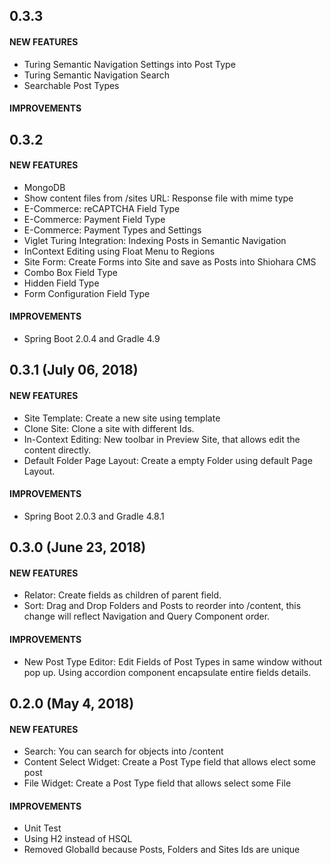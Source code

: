 ## 0.3.3

#### NEW FEATURES
* Turing Semantic Navigation Settings into Post Type
* Turing Semantic Navigation Search
* Searchable Post Types
#### IMPROVEMENTS

## 0.3.2


#### NEW FEATURES
* MongoDB
* Show content files from /sites URL: Response file with mime type
* E-Commerce: reCAPTCHA Field Type
* E-Commerce: Payment Field Type
* E-Commerce: Payment Types and Settings
* Viglet Turing Integration: Indexing Posts in Semantic Navigation
* InContext Editing using Float Menu to Regions
* Site Form: Create Forms into Site and save as Posts into Shiohara CMS
* Combo Box Field Type
* Hidden Field Type
* Form Configuration Field Type

#### IMPROVEMENTS
* Spring Boot 2.0.4 and Gradle 4.9

## 0.3.1 (July 06, 2018)

#### NEW FEATURES
* Site Template: Create a new site using template
* Clone Site: Clone a site with different Ids.
* In-Context Editing: New toolbar in Preview Site, that allows edit the content directly.
* Default Folder Page Layout: Create a empty Folder using default Page Layout.

#### IMPROVEMENTS
* Spring Boot 2.0.3 and Gradle 4.8.1

## 0.3.0 (June 23, 2018)

#### NEW FEATURES
* Relator: Create fields as children of parent field.
* Sort: Drag and Drop Folders and Posts to reorder into /content, this change will reflect Navigation and Query Component order.

#### IMPROVEMENTS
* New Post Type Editor: Edit Fields of Post Types in same window without pop up. Using accordion component encapsulate entire fields details.

## 0.2.0 (May 4, 2018)

#### NEW FEATURES
* Search: You can search for objects into /content
* Content Select Widget: Create a Post Type field that allows elect some post
* File Widget: Create a Post Type field that allows select some File 

#### IMPROVEMENTS
* Unit Test
* Using H2 instead of HSQL
* Removed GlobalId because Posts, Folders and Sites Ids are unique